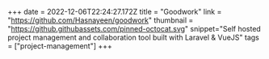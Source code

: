 +++
date = 2022-12-06T22:24:27.172Z
title = "Goodwork"
link = "https://github.com/Hasnayeen/goodwork"
thumbnail = "https://github.githubassets.com/pinned-octocat.svg"
snippet="Self hosted project management and collaboration tool built with Laravel & VueJS"
tags = ["project-management"]
+++
